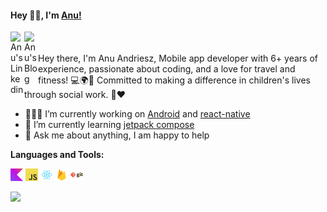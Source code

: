 #### Hey 👋🏽, I'm [Anu!](https://github.com/anuandriesz) 
<a href="https://www.linkedin.com/in/anuradha-andriesz/">
  <img align="left" alt="Anu's Linkedin" width="22px" src="https://cdn.jsdelivr.net/npm/simple-icons@v3/icons/linkedin.svg" />
</a>
<a href="https://medium.com/@anuandriesz">
  <img align="left" alt="Anu's Blog" width="22px" src="https://cdn.jsdelivr.net/npm/simple-icons@v3/icons/medium.svg" />
</a>
<br /> <br />
Hey there,  I'm Anu Andriesz, 
Mobile app developer with 6+ years of experience, passionate about coding, and a love for travel and fitness! 💻🌍💪 Committed to making a difference in children's lives through social work. 🤝❤️
<br />

- 👨🏽‍💻 I’m currently working on [Android](https://developer.android.com/docs) and [react-native](https://reactnative.dev/)
- 🌱 I’m currently learning [jetpack compose](https://developer.android.com/jetpack/compose)
- 💬 Ask me about anything, I am happy to help

**Languages and Tools:**  

<code><img height="20" src="https://raw.githubusercontent.com/github/explore/80688e429a7d4ef2fca1e82350fe8e3517d3494d/topics/kotlin/kotlin.png"></code>
<code><img height="20" src="https://raw.githubusercontent.com/github/explore/80688e429a7d4ef2fca1e82350fe8e3517d3494d/topics/javascript/javascript.png"></code>
<code><img height="20" src="https://raw.githubusercontent.com/github/explore/80688e429a7d4ef2fca1e82350fe8e3517d3494d/topics/react/react.png"></code>
<code><img height="20" src="https://raw.githubusercontent.com/github/explore/80688e429a7d4ef2fca1e82350fe8e3517d3494d/topics/firebase/firebase.png"></code>
<code><img height="20" src="https://raw.githubusercontent.com/github/explore/80688e429a7d4ef2fca1e82350fe8e3517d3494d/topics/git/git.png"></code>
</bre>
<p><img align="left" src="https://github-readme-stats.vercel.app/api/top-langs/?username=anuandriesz&theme=light&hide_langs_below=1" /></p>
</bre>



